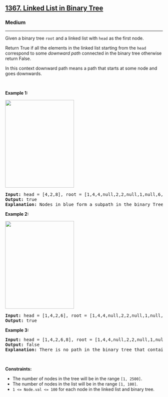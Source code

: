 <h2><a href="https://leetcode.com/problems/linked-list-in-binary-tree/">1367. Linked List in Binary Tree</a></h2><h3>Medium</h3><hr><div style="user-select: auto;"><p style="user-select: auto;">Given a binary tree <code style="user-select: auto;">root</code> and a&nbsp;linked list with&nbsp;<code style="user-select: auto;">head</code>&nbsp;as the first node.&nbsp;</p>

<p style="user-select: auto;">Return True if all the elements in the linked list starting from the <code style="user-select: auto;">head</code> correspond to some <em style="user-select: auto;">downward path</em> connected in the binary tree&nbsp;otherwise return False.</p>

<p style="user-select: auto;">In this context downward path means a path that starts at some node and goes downwards.</p>

<p style="user-select: auto;">&nbsp;</p>
<p style="user-select: auto;"><strong style="user-select: auto;">Example 1:</strong></p>

<p style="user-select: auto;"><strong style="user-select: auto;"><img alt="" src="https://assets.leetcode.com/uploads/2020/02/12/sample_1_1720.png" style="width: 220px; height: 280px; user-select: auto;"></strong></p>

<pre style="user-select: auto;"><strong style="user-select: auto;">Input:</strong> head = [4,2,8], root = [1,4,4,null,2,2,null,1,null,6,8,null,null,null,null,1,3]
<strong style="user-select: auto;">Output:</strong> true
<strong style="user-select: auto;">Explanation:</strong> Nodes in blue form a subpath in the binary Tree.  
</pre>

<p style="user-select: auto;"><strong style="user-select: auto;">Example 2:</strong></p>

<p style="user-select: auto;"><strong style="user-select: auto;"><img alt="" src="https://assets.leetcode.com/uploads/2020/02/12/sample_2_1720.png" style="width: 220px; height: 280px; user-select: auto;" title=""></strong></p>

<pre style="user-select: auto;"><strong style="user-select: auto;">Input:</strong> head = [1,4,2,6], root = [1,4,4,null,2,2,null,1,null,6,8,null,null,null,null,1,3]
<strong style="user-select: auto;">Output:</strong> true
</pre>

<p style="user-select: auto;"><strong style="user-select: auto;">Example 3:</strong></p>

<pre style="user-select: auto;"><strong style="user-select: auto;">Input:</strong> head = [1,4,2,6,8], root = [1,4,4,null,2,2,null,1,null,6,8,null,null,null,null,1,3]
<strong style="user-select: auto;">Output:</strong> false
<strong style="user-select: auto;">Explanation:</strong> There is no path in the binary tree that contains all the elements of the linked list from <code style="user-select: auto;">head</code>.
</pre>

<p style="user-select: auto;">&nbsp;</p>
<p style="user-select: auto;"><strong style="user-select: auto;">Constraints:</strong></p>

<ul style="user-select: auto;">
	<li style="user-select: auto;">The number of nodes in the tree will be in the range <code style="user-select: auto;">[1, 2500]</code>.</li>
	<li style="user-select: auto;">The number of nodes in the list will be in the range <code style="user-select: auto;">[1, 100]</code>.</li>
	<li style="user-select: auto;"><code style="user-select: auto;">1 &lt;= Node.val&nbsp;&lt;= 100</code>&nbsp;for each node in the linked list and binary tree.</li>
</ul>
</div>
